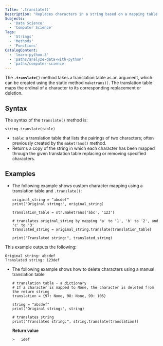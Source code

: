 ```yaml
---
Title: '.translate()'
Description: 'Replaces characters in a string based on a mapping table.'
Subjects:
  - 'Data Science'
  - 'Computer Science'
Tags:
  - 'Strings'
  - 'Methods'
  - 'Functions'
CatalogContent:
  - 'learn-python-3'
  - 'paths/analyze-data-with-python'
  - 'paths/computer-science'
---
```


The **`.translate()`** method takes a translation table as an argument, which can be created using the static method `maketrans()`. The translation table maps the ordinal of a character to its corresponding replacement or deletion.

## Syntax

The syntax of the `translate()` method is:

```pseudo
string.translate(table)
```

- `table`: a translation table that lists the pairings of two characters; often previously created by the `maketrans()` method.
- Returns a copy of the string in which each character has been mapped through the given translation table replacing or removing specified characters.

## Examples

- The following example shows custom character mapping using a translation table and `.translate()`:

  ```codebyte/python
  original_string = "abcdef"
  print("Original string:", original_string)

  translation_table = str.maketrans('abc', '123')

  # translates original_string by mapping 'a' to '1', 'b' to '2', and 'c' to '3'
  translated_string = original_string.translate(translation_table)

  print("Translated string:", translated_string)
  ```
  
This example outputs the following:

```shell
Original string: abcdef
Translated string: 123def
```

- The following example shows how to delete characters using a manual translation table

  ```codebyte/python
  # translation table - a dictionary
  # If a character is mapped to None, the character is deleted from the return string
  translation = {97: None, 98: None, 99: 105}

  string = "abcdef"
  print("Original string:", string)

  # translates string
  print("Translated string:", string.translate(translation))
  ```
  **Return value**
	```shell
	>	idef
	```
